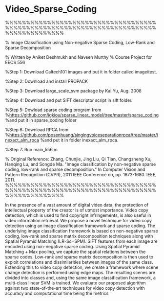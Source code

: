# Video_Sparse_Coding
%%%%%%%%%%%%%%%%%%%%%%%%%%%%%%%%%%%%%%%%%%%%%%%%%%%%%%%%%%%%%%%%%%%%%%%%%%%%%%%%%%%%%%

% Image Classification using Non-negative Sparse Coding, Low-Rank and Sparse Decomposition

% Written by Aniket Deshmukh and Naveen Murthy
% Course Project for EECS 556


%Step 1: Download Caltech101 images and put it in folder called image\test. 

%Step 2: Download and install PROPACK

%Step 3: Download large_scale_svm package by Kai Yu, Aug. 2008

%Step 4: Download and put SIFT descriptor script in sift folder. 

%Step 5: Dowload sparse coding program from
%https://github.com/igkiou/sparse_linear_model/tree/master/sparse_coding
%and put it in sparse_coding folder

%Step 6: Download RPCA from
%https://github.com/posenhuang/singingvoiceseparationrpca/tree/master/inexact_alm_rpca
%and put it in folder inexact_alm_rpca.

%Step 7: Run main_556.m

% Original Reference: Zhang, Chunjie, Jing Liu, Qi Tian, Changsheng Xu, Hanqing Lu, and Songde Ma. "Image classification by non-negative sparse coding, low-rank and sparse decomposition." In Computer Vision and Pattern Recognition (CVPR), 2011 IEEE Conference on, pp. 1673-1680. IEEE, 2011.
%%%%%%%%%%%%%%%%%%%%%%%%%%%%%%%%%%%%%%%%%%%%%%%%%%%%%%%%%%%%%%%%%%%%%%%%%%%%%%%%%%%%%%


In the presence of a vast amount of digital video data, the protection of intellectual property of the creator is of utmost importance. Video copy detection, which is  used  to  find  copyright  infringements,  is  also  useful  in  video  information  retrieval.  We propose a novel technique for video copy detection using an image classification framework and sparse coding.  The underlying image classification framework is based on non-negative sparse coding, low-rank and sparse matrix decomposition techniques along with Spatial Pyramid Matching (LR-Sc+SPM). SIFT  features  from  each  image  are  encoded  using  non-negative  sparse  coding. Using Spatial Pyramid Matching + Max pooling, we capture the spatial relations between the sparse codes. Low-rank and sparse matrix decomposition is then used to exploit correlations and dissimilarities between images of the same class.  Extending this to video copy detection, we create a framework where scene change detection is performed using edge maps.   The resulting scenes are divided into classes and, using the same image classification framework, a multi-class linear SVM is trained.  We evaluate our proposed algorithm against two state-of-the-art techniques for video copy detection with accuracy and computational time being the metrics
